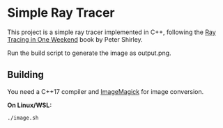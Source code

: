 # Simple Ray Tracer

This project is a simple ray tracer implemented in C++, following the [Ray Tracing in One Weekend](https://raytracing.github.io/books/RayTracingInOneWeekend.html) book by Peter Shirley.

Run the build script to generate the image as output.png.

## Building

You need a C++17 compiler and [ImageMagick](https://imagemagick.org/) for image conversion.

**On Linux/WSL:**
```sh
./image.sh